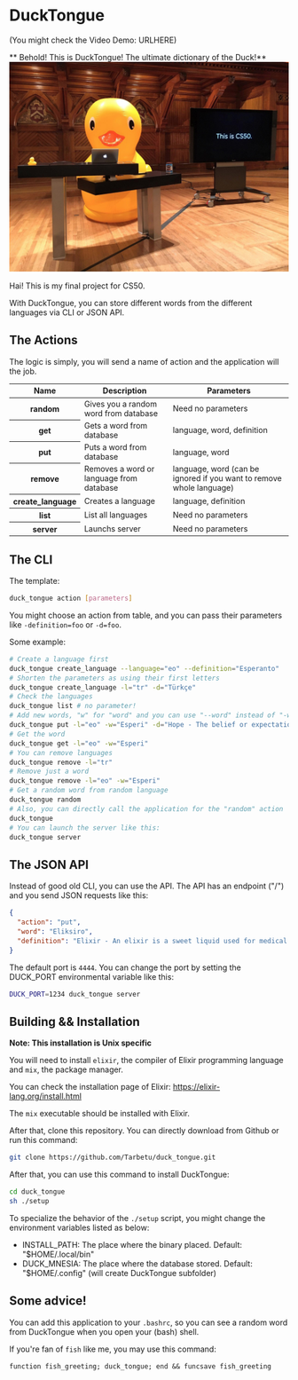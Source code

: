 # DuckTongue
(You might check the Video Demo: URLHERE)

** Behold! This is DuckTongue! The ultimate dictionary of the Duck!**
![Our Holy Duck of David Malan](duck.jpg)

Hai! This is my final project for CS50.

With DuckTongue, you can store different words from the different languages via CLI or JSON API.

## The Actions
The logic is simply, you will send a name of action and the application will the job.

<table>
<thead>
  <tr>
      <th>Name</th>
      <th>Description</th>
      <th>Parameters</th>
  </tr>
</thead>
<tbody>
  <tr>
    <th>random</th>
    <td>Gives you a random word from database</td>
    <td>Need no parameters</td>
  </tr>
  <tr>
    <th>get</th>
    <td>Gets a word from database</td>
    <td>language, word, definition</td>
  </tr>
  <tr>
    <th>put</th>
    <td>Puts a word from database</td>
    <td>language, word</td>
  </tr>
  <tr>
    <th>remove</th>
    <td>Removes a word or language from database</td>
    <td>language, word (can be ignored if you want to remove whole language)</td>
  </tr>
  <tr>
    <th>create_language</th>
    <td>Creates a language</td>
    <td>language, definition</td>
  </tr>
  <tr>
    <th>list</th>
    <td>List all languages</td>
    <td>Need no parameters</td>
  </tr>
  <tr>
    <th>server</th>
    <td>Launchs server</td>
    <td>Need no parameters</td>
  </tr>
</tbody>
</table>

## The CLI
The template:
```sh
duck_tongue action [parameters]
```
You might choose an action from table, and you can pass their parameters like `-definition=foo` or `-d=foo`.

Some example:

```sh
# Create a language first
duck_tongue create_language --language="eo" --definition="Esperanto"
# Shorten the parameters as using their first letters
duck_tongue create_language -l="tr" -d="Türkçe"
# Check the languages
duck_tongue list # no parameter!
# Add new words, "w" for "word" and you can use "--word" instead of "-w"
duck_tongue put -l="eo" -w="Esperi" -d="Hope - The belief or expectation that something wished for can or will happen"
# Get the word
duck_tongue get -l="eo" -w="Esperi"
# You can remove languages
duck_tongue remove -l="tr"
# Remove just a word
duck_tongue remove -l="eo" -w="Esperi"
# Get a random word from random language
duck_tongue random
# Also, you can directly call the application for the "random" action
duck_tongue
# You can launch the server like this:
duck_tongue server
```

## The JSON API
Instead of good old CLI, you can use the API. The API has an endpoint ("/") and you send JSON requests like this:
```Json
{
  "action": "put",
  "word": "Eliksiro",
  "definition": "Elixir - An elixir is a sweet liquid used for medical purposes, to be taken orally and intended to cure one's illness."
}
```
The default port is `4444`. You can change the port by setting the DUCK_PORT environmental variable like this:
```sh
DUCK_PORT=1234 duck_tongue server
```
## Building && Installation
__Note: This installation is Unix specific__

You will need to install `elixir`, the compiler of Elixir programming language and `mix`, the package manager.

You can check the installation page of Elixir:
https://elixir-lang.org/install.html

The `mix` executable should be installed with Elixir.

After that, clone this repository. You can directly download from Github or run this command:
```sh
git clone https://github.com/Tarbetu/duck_tongue.git
```

After that, you can use this command to install DuckTongue:
```sh
cd duck_tongue
sh ./setup
```
To specialize the behavior of the `./setup` script, you might change the environment variables listed as below:
- INSTALL_PATH: The place where the binary placed. Default: "$HOME/.local/bin"
- DUCK_MNESIA: The place where the database stored. Default: "$HOME/.config" (will create DuckTongue subfolder)

## Some advice!
You can add this application to your `.bashrc`, so you can see a random word from DuckTongue when you open your (bash) shell.

If you're fan of `fish` like me, you may use this command:
```fish
function fish_greeting; duck_tongue; end && funcsave fish_greeting
```
